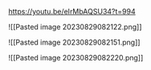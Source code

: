 https://youtu.be/eIrMbAQSU34?t=994

![[Pasted image 20230829082122.png]]

![[Pasted image 20230829082151.png]]

![[Pasted image 20230829082220.png]]

